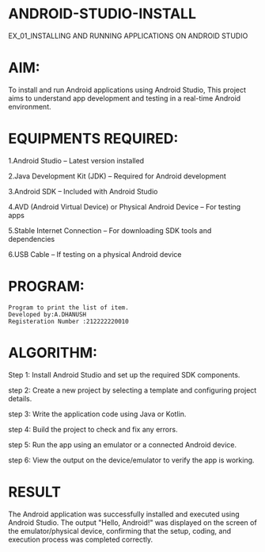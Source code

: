 # ANDROID-STUDIO-INSTALL
EX_01_INSTALLING AND RUNNING APPLICATIONS ON ANDROID STUDIO

# AIM:
To install and run Android applications using Android Studio, This project aims to understand app development and testing in a real-time Android environment.

# EQUIPMENTS REQUIRED:
1.Android Studio – Latest version installed

2.Java Development Kit (JDK) – Required for Android development

3.Android SDK – Included with Android Studio

4.AVD (Android Virtual Device) or Physical Android Device – For testing apps

5.Stable Internet Connection – For downloading SDK tools and dependencies

6.USB Cable – If testing on a physical Android device

# PROGRAM:
```
Program to print the list of item.
Developed by:A.DHANUSH
Registeration Number :212222220010
```
# ALGORITHM:
Step 1: Install Android Studio and set up the required SDK components.

step 2: Create a new project by selecting a template and configuring project details.

step 3: Write the application code using Java or Kotlin.

step 4: Build the project to check and fix any errors.

step 5: Run the app using an emulator or a connected Android device.

step 6: View the output on the device/emulator to verify the app is working.

# RESULT
The Android application was successfully installed and executed using Android Studio. The output "Hello, Android!" was displayed on the screen of the emulator/physical device, confirming that the setup, coding, and execution process was completed correctly.
